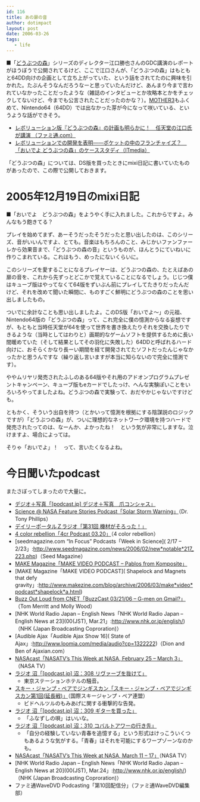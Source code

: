 ```yaml
---
id: 116
title: あの扉の音
author: dotimpact
layout: post
date: 2006-03-26
tags:
   - life
---
```

■「[どうぶつの森][1]」シリーズのディレクター江口勝也さんのGDC講演のレポートがほうぼうで公開されてるけど、ここで江口さんが、「どうぶつの森」はもともと64DD向けの企画として立ち上がっていた、という話をされてたのに興味を引かれた。たぶんそうなんだろうなーと思っていたんだけど、あんまり今まで言われていなかったことだったような（雑誌のインタビューとか攻略本とかをチェックしてないけど、今までも公言されたことだったのかな？）。[MOTHER3][2]もふくめて、Nintendo64（64DD）では出なかった芽が今になって咲いている、というような話ができそう。

  * [レボリューション版『どうぶつの森』の計画も明らかに！　任天堂の江口氏が講演 （ファミ通.com）][3]
  * [レボリューションでの開発を表明——ポケットの中のフランチャイズ？　「おいでよ どうぶつの森」のケーススタディ（ITmedia）][4]

「どうぶつの森」については、DS版を買ったときにmixi日記に書いていたものがあったので、この際で公開しておきます。

# 2005年12月19日のmixi日記

■「おいでよ　どうぶつの森」をようやく手に入れました。これからですよ。みんなもう飽きてる？

プレイを始めてまず、あーそうだったそうだったと思い出したのは、このシリーズ、音がいいんですよ、とても。音楽はもちろんのこと、みじかいファンファーレから効果音まで、「どうぶつの森の音」というものが、ほんとうにていねいに作りこまれている。これはもう、めったにないくらいに。

このシリーズを愛することになるプレイヤーは、どうぶつの森の、たとえばあの扉の音を、これから先ずっとどこかで覚えていることになるでしょう。じじつ僕はキューブ版はやってなくて64版をずいぶん前にプレイしてたきりだったんだけど、それを改めて聞いた瞬間に、ものすごく鮮明にどうぶつの森のことを思い出しましたもの。

ついでに余計なことも思い出しましたよ。このDS版「おいでよ〜」の元祖、Nintendo64版の「どうぶつの森」って、これ完全に僕の憶測からなる妄想ですが、もともと当時任天堂が64を使って世界を書き換えたりそれを交換したりできるような（当時としてはわりと）画期的なゲームソフトを提供するために長い間暖めていた（そして結果としてその羽化に失敗した）64DDと呼ばれるハード向けに、おそらくかなり長ーい期間を経て開発されてたソフトだったんじゃなかったかと思うんですな（繰り返し言いますが本当に知らないので完全に憶測です）。

ややムリヤリ発売されたふしのある64版やそれ用のアドオンプログラムプレゼントキャンペーン、キューブ版もeカードでしたっけ、へんな実験ぽいことをいろいろやってましたよね。どうぶつの森で実験って、おだやかじゃないですけども。

ともかく、そういう出自を持つ（とかいって憶測を根拠にする陰謀説のロジックですが）「どうぶつの森」が、ついに理想的なネットワーク環境を持つハードで発売されたってのは、なーんか、よかったね！　という気が非常にしますな。泣けますよ、場合によっては。

そりゃ「おいでよ」！　って、言いたくなるよね。

# 今日聞いたpodcast

またさぼってしまったので大量に。

  * [デジオ＋写真「[podcast.jp] デジオ＋写真　爪コンシャス」][5]
  * [Science @ NASA Feature Stories Podcast「Solar Storm Warning」][6]（Dr. Tony Phillips）
  * [デイリーポータルＺラジオ「第31回 機材がそろった！」][7]
  * [4 color rebellion「4cr Podcast 03.20」][8]（4 color rebellion）
  * \[seedmagazine.com &#8220;In Focus&#8221; Podcasts「Week in Science\]( 2/17 &#8211; 2/23」:http://www.seedmagazine.com/news/2006/02/new*notable*217_223.php)（Seed Magazine）
  * [MAKE Magazine「MAKE VIDEO PODCAST &#8211; Pablos from Komposite」][9]
  * \[MAKE Magazine「MAKE VIDEO PODCAST\]( Shapelock and Magnets that defy gravity」:http://www.makezine.com/blog/archive/2006/03/make*video*podcast*shapelock*a.html)
  * [Buzz Out Loud from CNET「BuzzCast 03/21/06 &#8211; G-men on Gmail?」][10]（Tom Merritt and Molly Wood）
  * \[NHK World Radio Japan &#8211; English News「NHK World Radio Japan &#8211; English News at 23\](00(JST), Mar.21」:http://www.nhk.or.jp/english/)（NHK (Japan Broadcasting Coproration)）
  * \[Audible Ajax「Audible Ajax Show 16\]( State of Ajax」:http://www.loomia.com/media/audio?cp=1322222)（Dion and Ben of Ajaxian.com）
  * [NASAcast「NASATV&#8217;s This Week at NASA, February 25 &#8211; March 3」][11]（NASA TV）
  * [ラジオ 沼「[podcast.jp] 沼：308 リヴァーブを抜けて」][12] 
      * 東京ステーションホテルの騒音。
  * [スキー・ジャンプ・ペアでジンギスカン「スキー・ジャンプ・ペアでジンギスカン第1回(延長戦)」][13]（国際スキージャンプ・ペア連盟） 
      * ビドヘルツルのもみあげに関する衝撃的な告発。
  * [ラジオ 沼「[podcast.jp] 沼：309 ギターを買った」][14] 
      * 「ふなずしの唄」はいいな。
  * [ラジオ 沼「[podcast.jp] 沼：310 コバルトアワーの行き先」][15] 
      * 「自分の経験していない青春を追憶する」という形式はけっこういくつもあるような気がする。「青春」はそれを可能にするワープゾーンなのかも。
  * [NASAcast「NASATV&#8217;s This Week at NASA, March 11 &#8211; 17」][16]（NASA TV）
  * \[NHK World Radio Japan &#8211; English News「NHK World Radio Japan &#8211; English News at 20\](00(JST), Mar.24」:http://www.nhk.or.jp/english/)（NHK (Japan Broadcasting Coproration)）
  * ファミ通WaveDVD Podcasting「第10回配信分」（ファミ通WaveDVD編集部）

 [1]: http://www.nintendo.co.jp/ds/admj/
 [2]: http://www.nintendo.co.jp/n08/a3uj/index.html
 [3]: http://www.famitsu.com/game/news/2006/03/24/103,1143201496,50568,0,0.html
 [4]: http://plusd.itmedia.co.jp/games/articles/0603/25/news008.html
 [5]: http://sweet.podcast.jp/home/shashin/archives/release/main/2006/02/07_011607.html
 [6]: http://science.nasa.gov/headlines/y2006/10mar_stormwarning.htm
 [7]: http://dpz.cocolog-nifty.com/dpr/2006/03/31__8d9e.html
 [8]: http://www.4colorrebellion.com/archives/2006/03/20/4cr-podcast-0320/
 [9]: http://www.makezine.com/blog/archive/2006/02/make_video_podcast_pablos_from.html
 [10]: http://www.cnet.com/4520-11455_1-6333605-1.html
 [11]: http://www.nasa.gov/multimedia/podcasting/twan_transcript_030306.html
 [12]: http://sweet.podcast.jp/home/numa/archives/release/main/2006/03/20_150440.html
 [13]: http://cs.nxpress.net/podcast_sjp/
 [14]: http://sweet.podcast.jp/home/numa/archives/release/main/2006/03/20_150728.html
 [15]: http://sweet.podcast.jp/home/numa/archives/release/main/2006/03/24_135721.html
 [16]: http://www.nasa.gov/multimedia/podcasting/twan_transcript_031706.html
